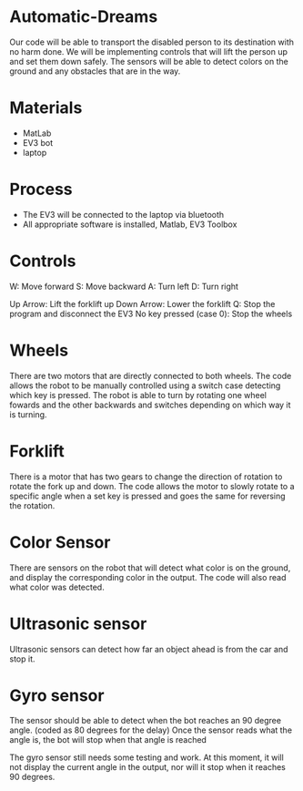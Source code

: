 # Automatic-Dreams

Our code will be able to transport the disabled person to its destination with no harm done. We will be implementing controls that will lift the person up and set them down safely. The sensors will be able to detect colors on the ground and any obstacles that are in the way. 

# Materials

* MatLab 
* EV3 bot 
* laptop 

# Process

* The EV3 will be connected to the laptop via bluetooth 
* All appropriate software is installed, Matlab, EV3 Toolbox 

# Controls


W: Move forward
S: Move backward
A: Turn left
D: Turn right

Up Arrow: Lift the forklift up
Down Arrow: Lower the forklift
Q: Stop the program and disconnect the EV3
No key pressed (case 0): Stop the wheels

# Wheels
There are two motors that are directly connected to both wheels. The code allows the robot to be manually controlled using a switch case detecting which key is pressed. The robot is able to turn by rotating one wheel fowards and the other backwards and switches depending on which way it is turning.


# Forklift
There is a motor that has two gears to change the direction of rotation to rotate the fork up and down. The code allows the motor to slowly rotate to a specific angle when a set key is pressed and goes the same for reversing the rotation.

# Color Sensor

There are sensors on the robot that will detect what color is on the ground, and display the corresponding color in the output. The code will also read what color was detected. 

# Ultrasonic sensor

Ultrasonic sensors can detect how far an object ahead is from the car and stop it.

# Gyro sensor

The sensor should be able to detect when the bot reaches an 90 degree angle. (coded as 80 degrees for the delay) 
Once the sensor reads what the angle is, the bot will stop when that angle is reached 

The gyro sensor still needs some testing and work. At this moment, it will not display the current angle in the output, nor will it stop when it reaches 90 degrees. 


